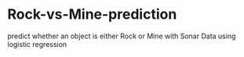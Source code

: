 # Rock-vs-Mine-prediction
predict whether an object is either Rock or Mine with Sonar Data using logistic regression
